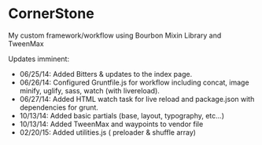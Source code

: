 CornerStone
==========

My custom framework/workflow using Bourbon Mixin Library and TweenMax

Updates imminent:

* 06/25/14: Added Bitters & updates to the index page.
* 06/26/14: Configured Gruntfile.js for workflow including concat, image minify, uglify, sass, watch (with livereload).
* 06/27/14: Added HTML watch task for live reload and package.json with dependencies for grunt.
* 10/13/14: Added basic partials (base, layout, typography, etc...)
* 10/13/14: Added TweenMax and waypoints to vendor file
* 02/20/15: Added utilities.js ( preloader & shuffle array)
